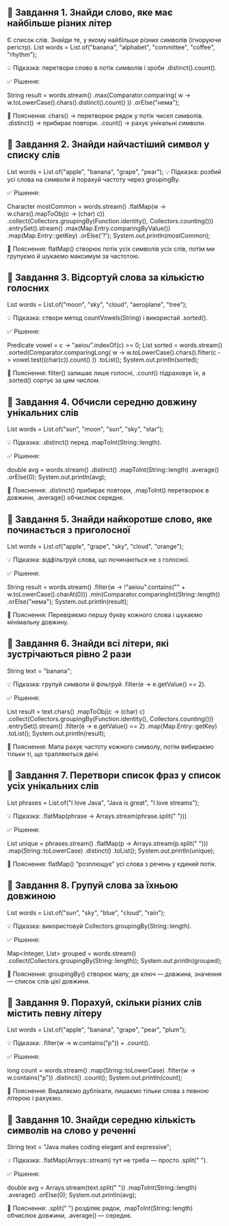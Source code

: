 🧠 Завдання 1. Знайди слово, яке має найбільше різних літер
-
Є список слів. Знайди те, у якому найбільше різних символів (ігноруючи регістр).
List<String> words = List.of("banana", "alphabet", "committee", "coffee", "rhythm");


💡 Підказка: перетвори слово в потік символів і зроби .distinct().count().

✅ Рішення:

String result = words.stream()
.max(Comparator.comparing(
w -> w.toLowerCase().chars().distinct().count()
))
.orElse("нема");




📘 Пояснення:
chars() → перетворює рядок у потік чисел символів.
.distinct() → прибирає повтори.
.count() → рахує унікальні символи.

🧠 Завдання 2. Знайди найчастіший символ у списку слів
-
List<String> words = List.of("apple", "banana", "grape", "pear");
💡 Підказка: розбий усі слова на символи й порахуй частоту через groupingBy.

✅ Рішення:

Character mostCommon = words.stream()
.flatMap(w -> w.chars().mapToObj(c -> (char) c))
.collect(Collectors.groupingBy(Function.identity(), Collectors.counting()))
.entrySet().stream()
.max(Map.Entry.comparingByValue())
.map(Map.Entry::getKey)
.orElse('?');
System.out.println(mostCommon);


📘 Пояснення:
flatMap() створює потік усіх символів усіх слів, потім ми групуємо й шукаємо максимум за частотою.

🧠 Завдання 3. Відсортуй слова за кількістю голосних
-
List<String> words = List.of("moon", "sky", "cloud", "aeroplane", "tree");


💡 Підказка: створи метод countVowels(String) і використай .sorted().

✅ Рішення:

Predicate<Character> vowel = c -> "aeiou".indexOf(c) >= 0;
List<String> sorted = words.stream()
.sorted(Comparator.comparingLong(
w -> w.toLowerCase().chars().filter(c -> vowel.test((char)c)).count()
))
.toList();
System.out.println(sorted);


📘 Пояснення:
filter() залишає лише голосні, .count() підраховує їх, а .sorted() сортує за цим числом.

🧠 Завдання 4. Обчисли середню довжину унікальних слів
-
List<String> words = List.of("sun", "moon", "sun", "sky", "star");


💡 Підказка: .distinct() перед .mapToInt(String::length).

✅ Рішення:

double avg = words.stream()
.distinct()
.mapToInt(String::length)
.average()
.orElse(0);
System.out.println(avg);


📘 Пояснення:
.distinct() прибирає повтори, .mapToInt() перетворює в довжини, .average() обчислює середнє.

🧠 Завдання 5. Знайди найкоротше слово, яке починається з приголосної
-
List<String> words = List.of("apple", "grape", "sky", "cloud", "orange");


💡 Підказка: відфільтруй слова, що починаються не з голосної.

✅ Рішення:

String result = words.stream()
.filter(w -> !"aeiou".contains("" + w.toLowerCase().charAt(0)))
.min(Comparator.comparingInt(String::length))
.orElse("нема");
System.out.println(result);


📘 Пояснення:
Перевіряємо першу букву кожного слова і шукаємо мінімальну довжину.

🧠 Завдання 6. Знайди всі літери, які зустрічаються рівно 2 рази
-
String text = "banana";


💡 Підказка: групуй символи й фільтруй .filter(e -> e.getValue() == 2).

✅ Рішення:

List<Character> result = text.chars()
.mapToObj(c -> (char) c)
.collect(Collectors.groupingBy(Function.identity(), Collectors.counting()))
.entrySet().stream()
.filter(e -> e.getValue() == 2)
.map(Map.Entry::getKey)
.toList();
System.out.println(result);


📘 Пояснення:
Мапа рахує частоту кожного символу, потім вибираємо тільки ті, що трапляються двічі.

🧠 Завдання 7. Перетвори список фраз у список усіх унікальних слів
-
List<String> phrases = List.of("I love Java", "Java is great", "I love streams");


💡 Підказка: .flatMap(phrase -> Arrays.stream(phrase.split(" ")))

✅ Рішення:

List<String> unique = phrases.stream()
.flatMap(p -> Arrays.stream(p.split(" ")))
.map(String::toLowerCase)
.distinct()
.toList();
System.out.println(unique);


📘 Пояснення:
flatMap() “розплющує” усі слова з речень у єдиний потік.

🧠 Завдання 8. Групуй слова за їхньою довжиною
-
List<String> words = List.of("sun", "sky", "blue", "cloud", "rain");


💡 Підказка: використовуй Collectors.groupingBy(String::length).

✅ Рішення:

Map<Integer, List<String>> grouped = words.stream()
.collect(Collectors.groupingBy(String::length));
System.out.println(grouped);


📘 Пояснення:
groupingBy() створює мапу, де ключ — довжина, значення — список слів цієї довжини.

🧠 Завдання 9. Порахуй, скільки різних слів містить певну літеру
-
List<String> words = List.of("apple", "banana", "grape", "pear", "plum");


💡 Підказка: .filter(w -> w.contains("p")) + .count().

✅ Рішення:

long count = words.stream()
.map(String::toLowerCase)
.filter(w -> w.contains("p"))
.distinct()
.count();
System.out.println(count);


📘 Пояснення:
Видаляємо дублікати, лишаємо тільки слова з певною літерою і рахуємо.

🧠 Завдання 10. Знайди середню кількість символів на слово у реченні
-
String text = "Java makes coding elegant and expressive";


💡 Підказка: .flatMap(Arrays::stream) тут не треба — просто .split(" ").

✅ Рішення:

double avg = Arrays.stream(text.split(" "))
.mapToInt(String::length)
.average()
.orElse(0);
System.out.println(avg);


📘 Пояснення:
.split(" ") розділяє рядок, .mapToInt(String::length) обчислює довжини, .average() — середнє.